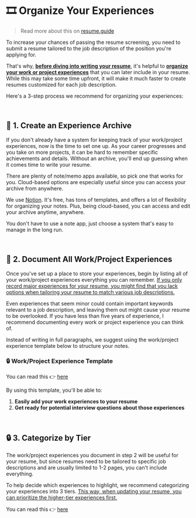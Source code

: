 # 🎞️ Organize Your Experiences
> Read more about this on [resume.guide](https://resume.guide/en/ready/organize-experiences/?ref=github.com)

To increase your chances of passing the resume screening, you need to submit a resume tailored to the job description of the position you're applying for.

That's why, <ins>**before diving into writing your resume**</ins>, it's helpful to <ins>**organize your work or project experiences**</ins> that you can later include in your resume. While this may take some time upfront, it will make it much faster to create resumes customized for each job description.

Here's a 3-step process we recommend for organizing your experiences:

<br />

## 📒 1. Create an Experience Archive
If you don't already have a system for keeping track of your work/project experiences, now is the time to set one up. As your career progresses and you take on more projects, it can be hard to remember specific achievements and details. Without an archive, you'll end up guessing when it comes time to write your resume.

There are plenty of note/memo apps available, so pick one that works for you. Cloud-based options are especially useful since you can access your archive from anywhere.

We use [Notion](https://www.notion.so). It's free, has tons of templates, and offers a lot of flexibility for organizing your notes. Plus, being cloud-based, you can access and edit your archive anytime, anywhere.

You don't have to use a note app, just choose a system that's easy to manage in the long run.

<br />

## 📝 2. Document All Work/Project Experiences

Once you've set up a place to store your experiences, begin by listing all of your work/project experiences everything you can remember. <ins>If you only record major experiences for your resume, you might find that you lack options when tailoring your resume to match various job descriptions.</ins>

Even experiences that seem minor could contain important keywords relevant to a job description, and leaving them out might cause your resume to be overlooked. If you have less than five years of experience, I recommend documenting every work or project experience you can think of.

Instead of writing in full paragraphs, we suggest using the work/project experience template below to structure your notes.


### 🔒 Work/Project Experience Template

You can read this 👉 [here](https://www.resume.guide/en/ready/organize-experiences#-workproject-experience-template/?ref=github.com)


By using this template, you'll be able to:

1. **Easily add your work experiences to your resume**
2. **Get ready for potential interview questions about those experiences**

<br />

## 🔒 3. Categorize by Tier
The work/project experiences you document in step 2 will be useful for your resume, but since resumes need to be tailored to specific job descriptions and are usually limited to 1-2 pages, you can't include everything.

To help decide which experiences to highlight, we recommend categorizing your experiences into 3 tiers. <ins> This way, when updating your resume, you can prioritize the higher-tier experiences first.</ins>


You can read this 👉 [here](https://www.resume.guide/en/ready/organize-experiences#-3-categorize-by-tier/?ref=github.com)
